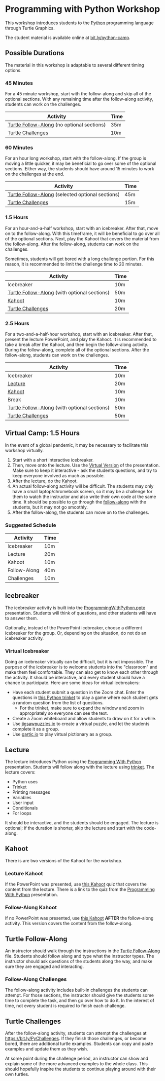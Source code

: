 # Programming with Python Workshop
This workshop introduces students to the [Python](https://www.python.org/) programming language through Turtle Graphics.

The student material is available online at [bit.ly/python-camp](https://bit.ly/python-camp/).

## Possible Durations
The material in this workshop is adaptable to several different timing options.

### 45 Minutes
For a 45 minute workshop, start with the follow-along and skip all of the optional sections. With any remaining time after the follow-along activity, students can work on the challenges.

| Activity | Time |
|-|-|
| [Turtle Follow-Along](TurtleFollowAlong.md) (no optional sections) | 35m |
| [Turtle Challenges](https://bit.ly/PyChallenges) | 10m |

### 60 Minutes
For an hour long workshop, start with the follow-along. If the group is moving a little quicker, it may be beneficial to go over some of the optional sections. Either way, the students should have around 15 minutes to work on the challenges at the end.

| Activity | Time |
|-|-|
| [Turtle Follow-Along](TurtleFollowAlong.md) (selected optional sections) | 45m |
| [Turtle Challenges](https://bit.ly/PyChallenges) | 15m |

### 1.5 Hours
For an hour-and-a-half workshop, start with an icebreaker. After that, move on to the follow-along. With this timeframe, it will be beneficial to go over all of the optional sections. Next, play the Kahoot that covers the material from the follow-along. After the follow-along, students can work on the challenges.

Sometimes, students will get bored with a long challenge portion. For this reason, it is recommended to limit the challenge time to 20 minutes.

| Activity | Time |
|-|-|
| Icebreaker | 10m |
| [Turtle Follow-Along](TurtleFollowAlong.md) (with optional sections) | 50m |
| [Kahoot](https://create.kahoot.it/share/duplicate-of-programming-with-python-quiz/94268b8a-33b6-49ad-b739-ef325c55c540) | 10m |
| [Turtle Challenges](https://bit.ly/PyChallenges) | 20m |

### 2.5 Hours
For a two-and-a-half-hour workshop, start with an icebreaker. After that, present the lecture PowerPoint, and play the Kahoot. It is recommended to take a break after the Kahoot, and then begin the follow-along activity. During the follow-along, complete all of the optional sections. After the follow-along, students can work on the challenges.

| Activity | Time |
|-|-|
| Icebreaker | 10m |
| [Lecture](ProgrammingWithPython.pptx) | 20m |
| [Kahoot](https://create.kahoot.it/share/programming-with-python-quiz/e467016f-1971-4e14-b247-7e5e0f87c00c) | 10m |
| Break | 10m |
| [Turtle Follow-Along](TurtleFollowAlong.md) (with optional sections) | 50m |
| [Turtle Challenges](https://bit.ly/PyChallenges) | 50m |

## Virtual Camp: 1.5 Hours
In the event of a global pandemic, it may be necessary to facilitate this workshop virtually.

1. Start with a short interactive icebreaker.
1. Then, move onto the lecture. Use the [Virtual Version](ProgrammingWithPythonVirtual.pptx) of the presentation. Make sure to keep it interactive - ask the students questions, and try to keep everyone involved as much as possible.
1. After the lecture, do the [Kahoot](https://create.kahoot.it/share/programming-with-python-quiz/e467016f-1971-4e14-b247-7e5e0f87c00c).
1. An actual follow-along activity will be difficult. The students may only have a small laptop/chromebook screen, so it may be a challenge for them to watch the instructor and also write their own code at the same time. It should be possible to go through the [follow-along](TurtleFollowAlong.md) with the students, but it may not go smoothly.
1. After the follow-along, the students can move on to the challenges.

### Suggested Schedule

| Activity | Time |
|-|-|
| Icebreaker | 10m |
| Lecture | 20m |
| Kahoot | 10m |
| Follow-Along | 40m |
| Challenges | 10m |

## Icebreaker
The icebreaker activity is built into the [ProgrammingWithPython.pptx](ProgrammingWithPython.pptx) presentation. Students will think of questions, and other students will have to answer them.

Optionally, instead of the PowerPoint icebreaker, choose a different icebreaker for the group. Or, depending on the situation, do not do an icebreaker activity.

### Virtual Icebreaker
Doing an icebreaker virtually can be difficult, but it is not impossible. The purpose of the icebreaker is to welcome students into the "classroom" and make them feel comfortable. They can also get to know each other through the activity. It should be interactive, and every student should have a chance to participate. Here are some ideas for virtual icebreakers:

- Have each student submit a question in the Zoom chat. Enter the questions in [this Python trinket](https://trinket.io/python/372d404f0f?outputOnly=true&runOption=run) to play a game where each student gets a random question from the list of questions.
    - For the trinket, make sure to expand the window and zoom in appropriately so everyone can see the text.
- Create a Zoom whiteboard and allow students to draw on it for a while.
- Use [jigsawpuzzles.io](https://jigsawpuzzles.io/) to create a virtual puzzle, and let the students complete it as a group.
- Use [gartic.io](https://gartic.io/) to play virtual pictionary as a group.

## Lecture
The lecture introduces Python using the [Programming With Python](ProgrammingWithPython.pptx) presentation. Students will follow along with the lecture using [trinket](https://trinket.io). The lecture covers:
- Python uses
- Trinket
- Printing messages
- Variables
- User input
- Conditionals
- For loops

It should be interactive, and the students should be engaged. The lecture is optional; if the duration is shorter, skip the lecture and start with the code-along.

## Kahoot
There is are two versions of the Kahoot for the workshop.

### Lecture Kahoot
If the PowerPoint was presented, use [this Kahoot](https://create.kahoot.it/share/programming-with-python-quiz/e467016f-1971-4e14-b247-7e5e0f87c00c) quiz that covers the content from the lecture. There is a link to the quiz from the [Programming With Python](ProgrammingWithPython.pptx) presentation.

### Follow-Along Kahoot
If no PowerPoint was presented, use [this Kahoot](https://create.kahoot.it/share/duplicate-of-programming-with-python-quiz/94268b8a-33b6-49ad-b739-ef325c55c540) **AFTER** the follow-along activity. This version covers the content from the follow-along.

## Turtle Follow-Along
An instructor should walk through the instructions in the [Turtle Follow-Along](TurtleFollowAlong.md) file. Students should follow along and type what the instructor types. The instructor should ask questions of the students along the way, and make sure they are engaged and interacting.

### Follow-Along Challenges
The follow-along activity includes built-in challenges the students can attempt. For those sections, the instructor should give the students some time to complete the task, and then go over how to do it. In the interest of time, not every student is required to finish each challenge.

## Turtle Challenges
After the follow-along activity, students can attempt the challenges at https://bit.ly/PyChallenges. If they finish those challenges, or become bored, there are additional turtle examples. Students can copy and paste examples and update them as they wish.

At some point during the challenge period, an instructor can show and explain some of the more advanced examples to the whole class. This should hopefully inspire the students to continue playing around with their own turtles.